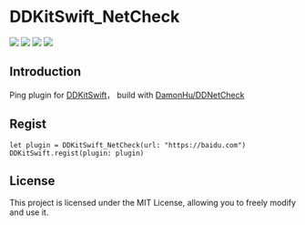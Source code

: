 # DDKitSwift_NetCheck


![](https://img.shields.io/badge/CocoaPods-supported-brightgreen) ![](https://img.shields.io/badge/Swift-5.0-brightgreen) ![](https://img.shields.io/badge/License-MIT-brightgreen) ![](https://img.shields.io/badge/version-iOS12.0-brightgreen)

## Introduction

Ping plugin for [DDKitSwift](https://github.com/DamonHu/DDKitSwift)， build with [DamonHu/DDNetCheck](https://github.com/DamonHu/DDNetCheck)

## Regist

```
let plugin = DDKitSwift_NetCheck(url: "https://baidu.com")
DDKitSwift.regist(plugin: plugin)
```

## License

This project is licensed under the MIT License, allowing you to freely modify and use it.
